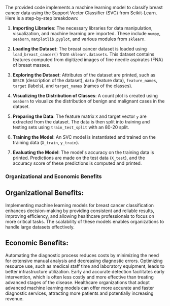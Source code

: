 The provided code implements a machine learning model to classify breast cancer data using the Support Vector Classifier (SVC) from Scikit-Learn. Here is a step-by-step breakdown:

1. **Importing Libraries**:
   The necessary libraries for data manipulation, visualization, and machine learning are imported. These include `numpy`, `seaborn`, `matplotlib.pyplot`, and various modules from `sklearn`.

2. **Loading the Dataset**:
   The breast cancer dataset is loaded using `load_breast_cancer()` from `sklearn.datasets`. This dataset contains features computed from digitized images of fine needle aspirates (FNA) of breast masses.

3. **Exploring the Dataset**:
   Attributes of the dataset are printed, such as `DESCR` (description of the dataset), `data` (feature data), `feature_names`, `target` (labels), and `target_names` (names of the classes).

4. **Visualizing the Distribution of Classes**:
   A count plot is created using `seaborn` to visualize the distribution of benign and malignant cases in the dataset.

5. **Preparing the Data**:
   The feature matrix `X` and target vector `y` are extracted from the dataset. The data is then split into training and testing sets using `train_test_split` with an 80-20 split.

6. **Training the Model**:
   An SVC model is instantiated and trained on the training data (`X_train`, `y_train`).

7. **Evaluating the Model**:
   The model's accuracy on the training data is printed. Predictions are made on the test data (`X_test`), and the accuracy score of these predictions is computed and printed.

### Organizational and Economic Benefits

## Organizational Benefits:
Implementing machine learning models for breast cancer classification enhances decision-making by providing consistent and reliable results, improving efficiency, and allowing healthcare professionals to focus on more critical tasks. The scalability of these models enables organizations to handle large datasets effectively.

## Economic Benefits:
Automating the diagnostic process reduces costs by minimizing the need for extensive manual analysis and decreasing diagnostic errors. Optimizing resource use, such as medical staff time and laboratory equipment, leads to better infrastructure utilization. Early and accurate detection facilitates early intervention, which is often less costly and more effective than treating advanced stages of the disease. Healthcare organizations that adopt advanced machine learning models can offer more accurate and faster diagnostic services, attracting more patients and potentially increasing revenue.
